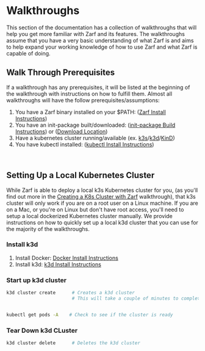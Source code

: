 # Walkthroughs

This section of the documentation has a collection of walkthroughs that will help you get more familiar with Zarf and its features. The walkthroughs assume that you have a very basic understanding of what Zarf is and aims to help expand your working knowledge of how to use Zarf and what Zarf is capable of doing.



## Walk Through Prerequisites
<!-- TODO: Should we add `kubectl` as a pre req? -->
If a walkthrough has any prerequisites, it will be listed at the beginning of the walkthrough with instructions on how to fulfill them.
Almost all walkthroughs will have the follow prerequisites/assumptions:
1. You have a Zarf binary installed on your $PATH: ([Zarf Install Instructions](../getting-started#installing-zarf))
1. You have an init-package built/downloaded: ([init-package Build Instructions](./creating-a-zarf-package)) or ([Download Location](https://github.com/defenseunicorns/zarf/releases))
1. Have a kubernetes cluster running/available (ex. [k3s](https://k3s.io/)/[k3d](https://k3d.io/v5.4.1/)/[KinD](https://kind.sigs.k8s.io/docs/user/quick-start#installation))
1. You have kubectl installed: ([kubectl Install Instructions](https://kubernetes.io/docs/tasks/tools/#kubectl))

<br />

## Setting Up a Local Kubernetes Cluster
While Zarf is able to deploy a local k3s Kubernetes cluster for you, (as you'll find out more in the [Creating a K8s Cluster with Zarf](./creating-a-k8s-cluster-with-zarf) walkthrough), that k3s cluster will only work if you are on a root user on a Linux machine. If you are on a Mac, or you're on Linux but don't have root access, you'll need to setup a local dockerized Kubernetes cluster manually. We provide instructions on how to quickly set up a local k3d cluster that you can use for the majority of the walkthroughs.


### Install k3d
1. Install Docker: [Docker Install Instructions](https://docs.docker.com/get-docker/)
2. Install k3d: [k3d Install Instructions](https://k3d.io/#installation)


### Start up k3d cluster

```bash
k3d cluster create      # Creates a k3d cluster
                        # This will take a couple of minutes to complete


kubectl get pods -A    # Check to see if the cluster is ready 
```

### Tear Down k3d CLuster 

```bash
k3d cluster delete      # Deletes the k3d cluster
```
